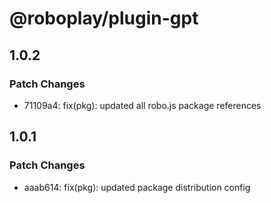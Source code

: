 # @roboplay/plugin-gpt

## 1.0.2

### Patch Changes

- 71109a4: fix(pkg): updated all robo.js package references

## 1.0.1

### Patch Changes

- aaab614: fix(pkg): updated package distribution config
